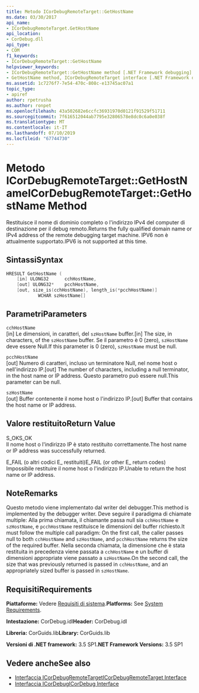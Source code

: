 ```yaml
---
title: Metodo ICorDebugRemoteTarget::GetHostName
ms.date: 03/30/2017
api_name:
- ICorDebugRemoteTarget.GetHostName
api_location:
- CorDebug.dll
api_type:
- COM
f1_keywords:
- ICorDebugRemoteTarget::GetHostName
helpviewer_keywords:
- ICorDebugRemoteTarget::GetHostName method [.NET Framework debugging]
- GetHostName method, ICorDebugRemoteTarget interface [.NET Framework debugging]
ms.assetid: 1c7276f7-7e54-470c-808c-e13745ac07a1
topic_type:
- apiref
author: rpetrusha
ms.author: ronpet
ms.openlocfilehash: 43a502682e6ccfc36931970d0121f91529f51711
ms.sourcegitcommit: 7f616512044ab7795e32806578e8dc0c6a0e038f
ms.translationtype: MT
ms.contentlocale: it-IT
ms.lasthandoff: 07/10/2019
ms.locfileid: "67744730"
---
```

# <a name="icordebugremotetargetgethostname-method"></a><span data-ttu-id="e775b-102">Metodo ICorDebugRemoteTarget::GetHostName</span><span class="sxs-lookup"><span data-stu-id="e775b-102">ICorDebugRemoteTarget::GetHostName Method</span></span>
<span data-ttu-id="e775b-103">Restituisce il nome di dominio completo o l'indirizzo IPv4 del computer di destinazione per il debug remoto.</span><span class="sxs-lookup"><span data-stu-id="e775b-103">Returns the fully qualified domain name or IPv4 address of the remote debugging target machine.</span></span> <span data-ttu-id="e775b-104">IPV6 non è attualmente supportato.</span><span class="sxs-lookup"><span data-stu-id="e775b-104">IPV6 is not supported at this time.</span></span>  
  
## <a name="syntax"></a><span data-ttu-id="e775b-105">Sintassi</span><span class="sxs-lookup"><span data-stu-id="e775b-105">Syntax</span></span>  
  
```cpp  
HRESULT GetHostName (  
    [in] ULONG32      cchHostName,  
    [out] ULONG32*    pcchHostName,  
    [out, size_is(cchHostName), length_is(*pcchHostName)]  
            WCHAR szHostName[]  
```  
  
## <a name="parameters"></a><span data-ttu-id="e775b-106">Parametri</span><span class="sxs-lookup"><span data-stu-id="e775b-106">Parameters</span></span>  
 `cchHostName`  
 <span data-ttu-id="e775b-107">[in] Le dimensioni, in caratteri, del `szHostName` buffer.</span><span class="sxs-lookup"><span data-stu-id="e775b-107">[in] The size, in characters, of the `szHostName` buffer.</span></span> <span data-ttu-id="e775b-108">Se il parametro è 0 (zero), `szHostName` deve essere Null.</span><span class="sxs-lookup"><span data-stu-id="e775b-108">If this parameter is 0 (zero), `szHostName` must be null.</span></span>  
  
 `pcchHostName`  
 <span data-ttu-id="e775b-109">[out] Numero di caratteri, incluso un terminatore Null, nel nome host o nell'indirizzo IP.</span><span class="sxs-lookup"><span data-stu-id="e775b-109">[out] The number of characters, including a null terminator, in the host name or IP address.</span></span> <span data-ttu-id="e775b-110">Questo parametro può essere null.</span><span class="sxs-lookup"><span data-stu-id="e775b-110">This parameter can be null.</span></span>  
  
 `szHostName`  
 <span data-ttu-id="e775b-111">[out] Buffer contenente il nome host o l'indirizzo IP.</span><span class="sxs-lookup"><span data-stu-id="e775b-111">[out] Buffer that contains the host name or IP address.</span></span>  
  
## <a name="return-value"></a><span data-ttu-id="e775b-112">Valore restituito</span><span class="sxs-lookup"><span data-stu-id="e775b-112">Return Value</span></span>  
 <span data-ttu-id="e775b-113">S_OK</span><span class="sxs-lookup"><span data-stu-id="e775b-113">S_OK</span></span>  
 <span data-ttu-id="e775b-114">Il nome host o l'indirizzo IP è stato restituito correttamente.</span><span class="sxs-lookup"><span data-stu-id="e775b-114">The host name or IP address was successfully returned.</span></span>  
  
 <span data-ttu-id="e775b-115">E_FAIL (o altri codici E_ restituiti)</span><span class="sxs-lookup"><span data-stu-id="e775b-115">E_FAIL (or other E_ return codes)</span></span>  
 <span data-ttu-id="e775b-116">Impossibile restituire il nome host o l'indirizzo IP.</span><span class="sxs-lookup"><span data-stu-id="e775b-116">Unable to return the host name or IP address.</span></span>  
  
## <a name="remarks"></a><span data-ttu-id="e775b-117">Note</span><span class="sxs-lookup"><span data-stu-id="e775b-117">Remarks</span></span>  
 <span data-ttu-id="e775b-118">Questo metodo viene implementato dal writer del debugger.</span><span class="sxs-lookup"><span data-stu-id="e775b-118">This method is implemented by the debugger writer.</span></span> <span data-ttu-id="e775b-119">Deve seguire il paradigma di chiamate multiple: Alla prima chiamata, il chiamante passa null sia `cchHostName` e `szHostName`, e `pcchHostName` restituisce le dimensioni del buffer richiesto.</span><span class="sxs-lookup"><span data-stu-id="e775b-119">It must follow the multiple call paradigm: On the first call, the caller passes null to both `cchHostName` and `szHostName`, and `pcchHostName` returns the size of the required buffer.</span></span> <span data-ttu-id="e775b-120">Nella seconda chiamata, la dimensione che è stata restituita in precedenza viene passata a `cchHostName` e un buffer di dimensioni appropriate viene passato a `szHostName`.</span><span class="sxs-lookup"><span data-stu-id="e775b-120">On the second call, the size that was previously returned is passed in `cchHostName`, and an appropriately sized buffer is passed in `szHostName`.</span></span>  
  
## <a name="requirements"></a><span data-ttu-id="e775b-121">Requisiti</span><span class="sxs-lookup"><span data-stu-id="e775b-121">Requirements</span></span>  
 <span data-ttu-id="e775b-122">**Piattaforme:** Vedere [Requisiti di sistema](../../../../docs/framework/get-started/system-requirements.md).</span><span class="sxs-lookup"><span data-stu-id="e775b-122">**Platforms:** See [System Requirements](../../../../docs/framework/get-started/system-requirements.md).</span></span>  
  
 <span data-ttu-id="e775b-123">**Intestazione:** CorDebug.idl</span><span class="sxs-lookup"><span data-stu-id="e775b-123">**Header:** CorDebug.idl</span></span>  
  
 <span data-ttu-id="e775b-124">**Libreria:** CorGuids.lib</span><span class="sxs-lookup"><span data-stu-id="e775b-124">**Library:** CorGuids.lib</span></span>  
  
 <span data-ttu-id="e775b-125">**Versioni di .NET framework:** 3.5 SP1</span><span class="sxs-lookup"><span data-stu-id="e775b-125">**.NET Framework Versions:** 3.5 SP1</span></span>  
  
## <a name="see-also"></a><span data-ttu-id="e775b-126">Vedere anche</span><span class="sxs-lookup"><span data-stu-id="e775b-126">See also</span></span>

- [<span data-ttu-id="e775b-127">Interfaccia ICorDebugRemoteTarget</span><span class="sxs-lookup"><span data-stu-id="e775b-127">ICorDebugRemoteTarget Interface</span></span>](../../../../docs/framework/unmanaged-api/debugging/icordebugremotetarget-interface.md)
- [<span data-ttu-id="e775b-128">Interfaccia ICorDebug</span><span class="sxs-lookup"><span data-stu-id="e775b-128">ICorDebug Interface</span></span>](../../../../docs/framework/unmanaged-api/debugging/icordebug-interface.md)
